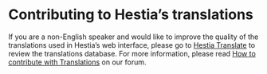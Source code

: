 # Contributing to Hestia’s translations

If you are a non-English speaker and would like to improve the quality of the translations used in Hestia’s web interface, please go to [Hestia Translate](https://translate.tuliocp.com/) to review the translations database. For more information, please read [How to contribute with Translations](https://forum.tuliocp.com/t/how-to-contribute-with-translations/1664) on our forum.
